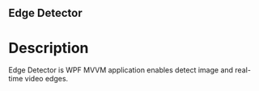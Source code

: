## Edge Detector 

# Description

Edge Detector is WPF MVVM application enables detect image and real-time video edges.
